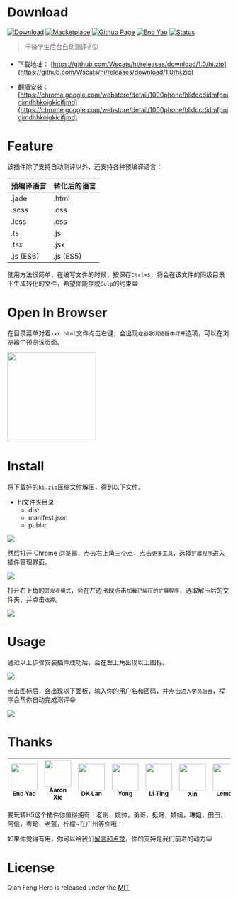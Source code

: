 # Download

<a href="https://marketplace.visualstudio.com/items?itemName=Wscats.eno"><img src="https://img.shields.io/badge/Download-200+-orange" alt="Download" /></a>
<a href="https://marketplace.visualstudio.com/items?itemName=Wscats.eno"><img src="https://img.shields.io/badge/Macketplace-v2.00-brightgreen" alt="Macketplace" /></a>
<a href="https://github.com/Wscats/hi"><img src="https://img.shields.io/badge/Github Page-Wscats-yellow" alt="Github Page" /></a>
<a href="https://github.com/Wscats"><img src="https://img.shields.io/badge/Author-Eno Yao-blueviolet" alt="Eno Yao" /></a>
<a href="https://github.com/Wscats"><img src="https://api.netlify.com/api/v1/badges/b652768b-1673-42cd-98dd-3fd807b2ebca/deploy-status" alt="Status" /></a>

> 千锋学生后台自动测评✌️😜

- 下载地址： [https://github.com/Wscats/hi/releases/download/1.0/hi.zip](https://github.com/Wscats/hi/releases/download/1.0/hi.zip)

- 翻墙安装： [https://chrome.google.com/webstore/detail/1000phone/hlkfccdidmfpnigimdhhkoigkicifjmd](https://chrome.google.com/webstore/detail/1000phone/hlkfccdidmfpnigimdhhkoigkicifjmd)

# Feature

该插件除了支持自动测评以外，还支持各种预编译语言：

|预编译语言|转化后的语言|
|-|-|
|.jade|.html|
|.scss|.css|
|.less|.css|
|.ts|.js|
|.tsx|.jsx|
|.js (ES6)|.js (ES5)|

使用方法很简单，在编写文件的时候，按保存`Ctrl+S`，将会在该文件的同级目录下生成转化的文件，希望你能摆脱`Gulp`的约束😁

# Open In Browser

在目录菜单对着`xxx.html`文件点击右键，会出现`在谷歌浏览器中打开`选项，可以在浏览器中预览该页面。

<img width="200" src="https://wscats.github.io/hi/screenshot/7.jpg" />

# Install

将下载好的`hi.zip`压缩文件解压，得到以下文件。

- hi文件夹目录
    - dist
    - manifest.json
    - public

<img src="https://wscats.github.io/hi/screenshot/3.png" />

然后打开 Chrome 浏览器，点击右上角三个点，点击`更多工具`，选择`扩展程序`进入插件管理界面。

<img src="https://wscats.github.io/hi/screenshot/1.png" />

打开右上角的`开发者模式`，会在左边出现点击`加载已解压的扩展程序`，选取解压后的文件夹，并点击`选择`。

<img src="https://wscats.github.io/hi/screenshot/4.png" />


# Usage

通过以上步骤安装插件成功后，会在左上角出现以上图标。

<img src="https://wscats.github.io/hi/screenshot/5.png" />

点击图标后，会出现以下面板，输入你的用户名和密码，并点击`进入学员后台`，程序会帮你自动完成测评😁

<img src="https://wscats.github.io/hi/screenshot/6.png" />

# Thanks

| [<img src="https://avatars1.githubusercontent.com/u/17243165?s=460&v=4" width="60px;"/><br /><sub>Eno Yao</sub>](https://github.com/Wscats)| [<img src="https://avatars2.githubusercontent.com/u/5805270?s=460&v=4" width="60px;"/><br /><sub>Aaron Xie</sub>](https://github.com/aaron-xie)| [<img src="https://avatars3.githubusercontent.com/u/12515367?s=460&v=4" width="60px;"/><br /><sub>DK Lan</sub>](https://github.com/dk-lan)| [<img src="https://avatars1.githubusercontent.com/u/30917929?s=460&v=4" width="60px;"/><br /><sub>Yong</sub>](https://github.com/flowerField)| [<img src="https://avatars3.githubusercontent.com/u/33544236?s=460&v=4" width="60px;"/><br /><sub>Li Ting</sub>](https://github.com/Liting1)| <img src="https://wscats.github.io/omi-snippets/images/xin.jpg" width="60px;"/><br /><sub>Xin</sub>| [<img src="https://wscats.github.io/omi-snippets/images/lemon.jpg" width="60px;"/><br /><sub>Lemon</sub>](https://github.com/lemonyyye)  |  [<img src="https://wscats.github.io/omi-snippets/images/jing.jpg" width="60px;"/><br /><sub>Jing</sub>](https://github.com/vickySC)  |  [<img src="https://wscats.github.io/omi-snippets/images/lin.jpg" width="60px;"/><br /><sub>Lin</sub>](https://github.com/shirley3790)  | [<img src="https://avatars2.githubusercontent.com/u/23230108?s=460&v=4" width="60px;"/><br /><sub>Tian Fly</sub>](https://github.com/tiantengfly)| 
| - | - | - | - | - | - | - | - | - | - |

<!-- - 寂寂空郊暮，非复少年时 -->

要玩转H5这个插件你值得拥有！老谢，姚帅，勇哥，挺哥，婧婧，琳姐，田田，阿信，粤玲，老蓝，柠檬~在广州等你哦！

如果你觉得有用，你可以给我们[留言和点赞](https://marketplace.visualstudio.com/items?itemName=Wscats.qf&ssr=false#review-details)，你的支持是我们前进的动力😀


# License

Qian Feng Hero is released under the [MIT](http://opensource.org/licenses/MIT)
